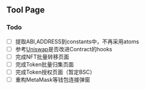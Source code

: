 ## Tool Page

### Todo

- [ ] 提取ABI,ADDRESS到constants中，不再采用atoms
- [ ] 参考[Uniswap](https://github.com/Uniswap/interface/blob/e4ae705eb1fdb2fe07c17e6a3599df2da0d15d8f/src/hooks/useContract.ts#L48)是否改进Contract的hooks
- [ ] 完成NFT批量转移页面
- [ ] 完成Token批量归集页面
- [ ] 完成Token授权页面（暂定BSC）
- [ ] 重构MetaMask等钱包连接弹窗

